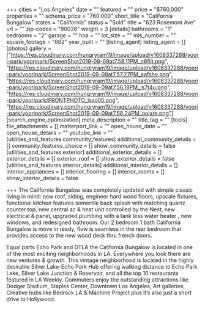 +++
cities = "Los Angeles"
date = ""
featured = ""
price = "$760,000"
properties = ""
schema_price = "760.000"
short_title = "California Bungalow"
states = "California"
status = "Sold"
title = "623 Rosemont Ave"
url = ""
zip-codes = "90026"
weight = 3
[details]
bathrooms = "1"
bedrooms = "2"
garage = ""
hoa = ""
lot_size = ""
mls_number = ""
square_footage = "882"
year_built = ""
[listing_agent]
listing_agent = []
[photos]
gallery = ["https://res.cloudinary.com/hungryram19/image/upload/v1608337288/yoori-park/yooripark/ScreenShot2019-09-09at7.58.11PM_q6filt.png", "https://res.cloudinary.com/hungryram19/image/upload/v1608337288/yoori-park/yooripark/ScreenShot2019-09-09at7.57.27PM_eafshe.png", "https://res.cloudinary.com/hungryram19/image/upload/v1608337288/yoori-park/yooripark/ScreenShot2019-09-09at7.56.19PM_is7t4u.png", "https://res.cloudinary.com/hungryram19/image/upload/v1608337288/yoori-park/yooripark/FRONTPHOTO_lsxo05.png", "https://res.cloudinary.com/hungryram19/image/upload/v1608337288/yoori-park/yooripark/ScreenShot2019-09-09at7.58.24PM_oolxre.png"]
[search_engine_optimization]
meta_description = ""
title_tag = ""
[tools]
file_attachments = []
matterport_link = ""
open_house_date = ""
open_house_details = ""
youtube_link = ""
[utilities_and_features.community_features]
additional_community_details = []
community_features_choice = []
show_community_details = false
[utilities_and_features.exterior]
additional_exterior_details = []
exterior_details = []
exterior_roof = []
show_exterior_details = false
[utilities_and_features.interior_details]
additional_interior_details = []
interior_appliances = []
interior_flooring = []
interior_rooms = []
show_interior_details = false

+++
The California Bungalow was completely updated with simple classic living in mind: new roof, siding, engineer hard wood floors, upscale fixtures, functional kitchen features somertile back splash with matching quartz counter top, new central ac & heat unit controlled by the Nest, new electrical & panel, upgraded plumbing with a tank less water heater , new windows, and redesigned bathroom. Our 2 bedroom 1 bath California Bungalow is move in ready, flow is seamless in the rear bedroom that provides access to the new wood deck thru french doors.

Equal parts Echo Park and DTLA the California Bungalow is located in one of the most exciting neighborhoods in LA. Everywhere you look there are new ventures & growth. This vintage neighborhood is located in the highly desirable Silver Lake-Echo Park Hub offering walking distance to Echo Park Lake, Silver Lake Junction & Reservoir, and all the top 10 restaurants featured in LA Weekly. Commuters enjoy the outstanding attractions like Dodger Stadium, Staples Center, Downtown Los Angeles, Art galleries, Creative hubs like Bedrock LA & Machine Project plus it’s also just a short drive to Hollywood.
